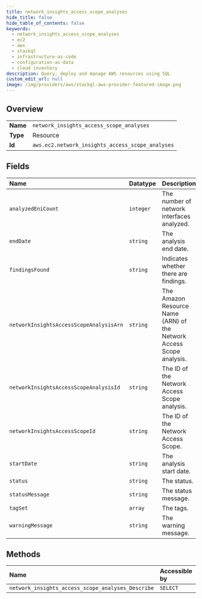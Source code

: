 ```yaml
---
title: network_insights_access_scope_analyses
hide_title: false
hide_table_of_contents: false
keywords:
  - network_insights_access_scope_analyses
  - ec2
  - aws    
  - stackql
  - infrastructure-as-code
  - configuration-as-data
  - cloud inventory
description: Query, deploy and manage AWS resources using SQL
custom_edit_url: null
image: /img/providers/aws/stackql-aws-provider-featured-image.png
---
```

  
    

## Overview
<table><tbody>
<tr><td><b>Name</b></td><td><code>network_insights_access_scope_analyses</code></td></tr>
<tr><td><b>Type</b></td><td>Resource</td></tr>
<tr><td><b>Id</b></td><td><code>aws.ec2.network_insights_access_scope_analyses</code></td></tr>
</tbody></table>

## Fields
| Name | Datatype | Description |
|:-----|:---------|:------------|
| `analyzedEniCount` | `integer` | The number of network interfaces analyzed. |
| `endDate` | `string` | The analysis end date. |
| `findingsFound` | `string` | Indicates whether there are findings. |
| `networkInsightsAccessScopeAnalysisArn` | `string` | The Amazon Resource Name (ARN) of the Network Access Scope analysis. |
| `networkInsightsAccessScopeAnalysisId` | `string` | The ID of the Network Access Scope analysis. |
| `networkInsightsAccessScopeId` | `string` | The ID of the Network Access Scope. |
| `startDate` | `string` | The analysis start date. |
| `status` | `string` | The status. |
| `statusMessage` | `string` | The status message. |
| `tagSet` | `array` | The tags. |
| `warningMessage` | `string` | The warning message. |
## Methods
| Name | Accessible by | Required Params |
|:-----|:--------------|:----------------|
| `network_insights_access_scope_analyses_Describe` | `SELECT` | `region` |
